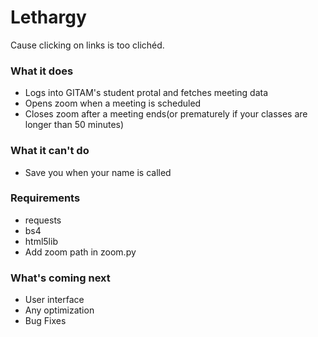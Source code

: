 # Lethargy 
Cause clicking on links is too clichéd.
### What it does
- Logs into GITAM's student protal and fetches meeting data
- Opens zoom when a meeting is scheduled 
- Closes zoom after a meeting ends(or prematurely if your classes are longer than 50 minutes) 

### What it can't do
- Save you when your name is called

### Requirements
- requests
- bs4
- html5lib
- Add zoom path in zoom.py

### What's coming next
- User interface
- Any optimization
- Bug Fixes

